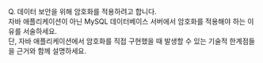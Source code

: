 Q. 데이터 보안을 위해 암호화를 적용하려고 합니다.  
자바 애플리케이션이 아닌 MySQL 데이터베이스 서버에서 암호화를 적용해야 하는 이유를 서술하세요.  
단, 자바 애플리케이션에서 암호화를 직접 구현했을 때 발생할 수 있는 기술적 한계점들을 근거와 함께 설명하세요.
